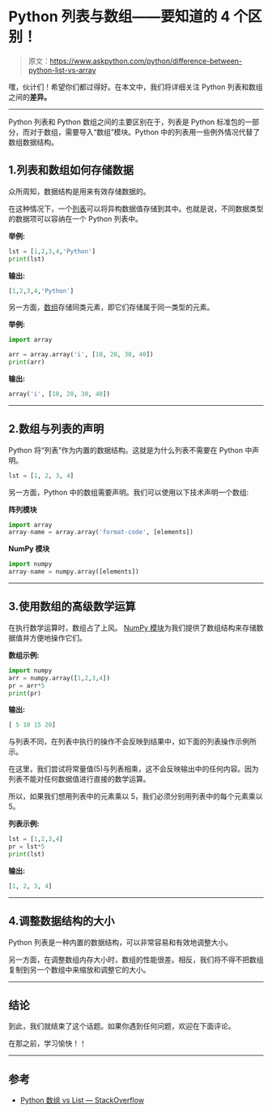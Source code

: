 # Python 列表与数组——要知道的 4 个区别！

> 原文：<https://www.askpython.com/python/difference-between-python-list-vs-array>

嘿，伙计们！希望你们都过得好。在本文中，我们将详细关注 Python 列表和数组之间的**差异。**

* * *

Python 列表和 Python 数组之间的主要区别在于，列表是 Python 标准包的一部分，而对于数组，需要导入“数组”模块。Python 中的列表用一些例外情况代替了数组数据结构。

## 1.列表和数组如何存储数据

众所周知，数据结构是用来有效存储数据的。

在这种情况下，一个[列表](https://www.askpython.com/python/list/python-list)可以将异构数据值存储到其中。也就是说，不同数据类型的数据项可以容纳在一个 Python 列表中。

**举例:**

```py
lst = [1,2,3,4,'Python']
print(lst)

```

**输出:**

```py
[1,2,3,4,'Python']

```

另一方面，[数组](https://www.askpython.com/python/array/python-array-examples)存储同类元素，即它们存储属于同一类型的元素。

**举例:**

```py
import array

arr = array.array('i', [10, 20, 30, 40])
print(arr)

```

**输出:**

```py
array('i', [10, 20, 30, 40])

```

* * *

## 2.数组与列表的声明

Python 将“列表”作为内置的数据结构。这就是为什么列表不需要在 Python 中声明。

```py
lst = [1, 2, 3, 4]

```

另一方面，Python 中的数组需要声明。我们可以使用以下技术声明一个数组:

**阵列模块**

```py
import array
array-name = array.array('format-code', [elements])

```

**NumPy 模块**

```py
import numpy
array-name = numpy.array([elements])

```

* * *

## 3.使用数组的高级数学运算

在执行数学运算时，数组占了上风。 [NumPy 模块](https://www.askpython.com/python-modules/numpy/python-numpy-arrays)为我们提供了数组结构来存储数据值并方便地操作它们。

**数组示例:**

```py
import numpy
arr = numpy.array([1,2,3,4])
pr = arr*5
print(pr)

```

**输出:**

```py
[ 5 10 15 20]

```

与列表不同，在列表中执行的操作不会反映到结果中，如下面的列表操作示例所示。

在这里，我们尝试将常量值(5)与列表相乘，这不会反映输出中的任何内容。因为列表不能对任何数据值进行直接的数学运算。

所以，如果我们想用列表中的元素乘以 5，我们必须分别用列表中的每个元素乘以 5。

**列表示例:**

```py
lst = [1,2,3,4]
pr = lst*5
print(lst)

```

**输出:**

```py
[1, 2, 3, 4]

```

* * *

## 4.调整数据结构的大小

Python 列表是一种内置的数据结构，可以非常容易和有效地调整大小。

另一方面，在调整数组内存大小时，数组的性能很差。相反，我们将不得不把数组复制到另一个数组中来缩放和调整它的大小。

* * *

## 结论

到此，我们就结束了这个话题。如果你遇到任何问题，欢迎在下面评论。

在那之前，学习愉快！！

* * *

## 参考

*   [Python 数组 vs List — StackOverflow](https://stackoverflow.com/questions/176011/python-list-vs-array-when-to-use)